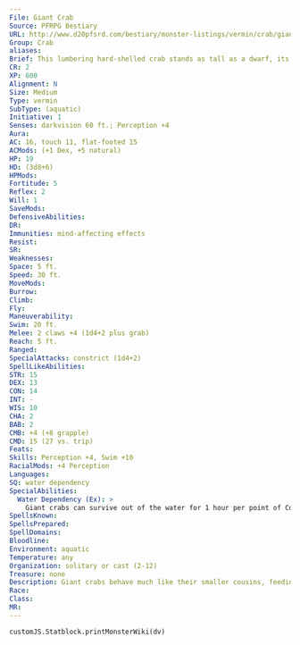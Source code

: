 ```yaml
---
File: Giant Crab
Source: PFRPG Bestiary
URL: http://www.d20pfsrd.com/bestiary/monster-listings/vermin/crab/giant-crab
Group: Crab
aliases: 
Brief: This lumbering hard-shelled crab stands as tall as a dwarf, its massive pincers waving menacingly.
CR: 2
XP: 600
Alignment: N
Size: Medium
Type: vermin
SubType: (aquatic)
Initiative: 1
Senses: darkvision 60 ft.; Perception +4
Aura: 
AC: 16, touch 11, flat-footed 15
ACMods: (+1 Dex, +5 natural)
HP: 19
HD: (3d8+6)
HPMods: 
Fortitude: 5
Reflex: 2
Will: 1
SaveMods: 
DefensiveAbilities: 
DR: 
Immunities: mind-affecting effects
Resist: 
SR: 
Weaknesses: 
Space: 5 ft.
Speed: 30 ft.
MoveMods: 
Burrow: 
Climb: 
Fly: 
Maneuverability: 
Swim: 20 ft.
Melee: 2 claws +4 (1d4+2 plus grab)
Reach: 5 ft.
Ranged: 
SpecialAttacks: constrict (1d4+2)
SpellLikeAbilities: 
STR: 15
DEX: 13
CON: 14
INT: -
WIS: 10
CHA: 2
BAB: 2
CMB: +4 (+8 grapple)
CMD: 15 (27 vs. trip)
Feats: 
Skills: Perception +4, Swim +10
RacialMods: +4 Perception
Languages: 
SQ: water dependency
SpecialAbilities:
  Water Dependency (Ex): >
    Giant crabs can survive out of the water for 1 hour per point of Constitution. Beyond this limit, a giant crab runs the risk of suffocation, as if it were drowning.
SpellsKnown: 
SpellsPrepared: 
SpellDomains: 
Bloodline: 
Environment: aquatic
Temperature: any
Organization: solitary or cast (2-12)
Treasure: none
Description: Giant crabs behave much like their smaller cousins, feeding on both plant material like algae and fungus and animal matter such as fish, seabirds, and even unwary humanoids. The coloration of a giant crab's hard exoskeleton varies widely depending on species, and over time even shifts in response to its diet. Other species of giant crab exist as well, some smaller but most quite a bit larger. You can adjust the stats given here by changing Hit Dice and size (changing Strength, Dexterity, and Constitution as appropriate) to represent a wide range of different species of giant crab. The following table lists the most common variants. Species CR Size H D King crab 1/4 Tiny 1d8 Coconut crab 1/2 Small 1d8 Rock crab 4 Large 5d8 Shark-eating crab 7 Huge 8d8 Great reef crab 10 Gargantuan 11d8 Shipwrecker crab 13 Colossal 14d8
Race: 
Class: 
MR: 
---
```

```dataviewjs
customJS.Statblock.printMonsterWiki(dv)
```
